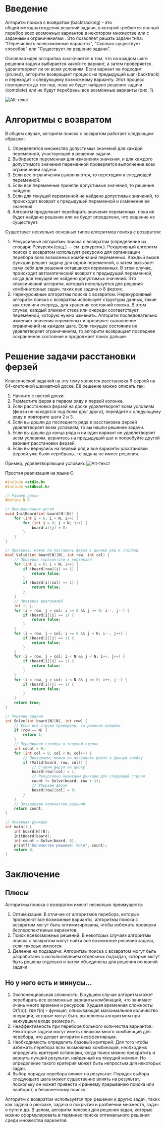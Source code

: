 # Введение
Алгоритм поиска с возвратом (backtracking) - это общий методнахождения решений задачи, в которой требуется полный перебор всех возможных вариантов в некотором множестве или с заданными ограничениями . Это позволяет решать задачи типа: "Перечислить всевозможные варианты", "Сколько существует способов" или "Существует ли решение задачи".

Основная идея алгоритма заключается в том, что на каждом шаге решения задачи выбирается какой-то вариант, а затем проверяется, удовлетворяет ли он всем условиям. Если вариант не подходит (pruned), алгоритм возвращает процесс на предыдущий шаг (backtrack) и переходит к следующему возможному варианту. Этот процесс повторяется до тех пор, пока не будет найдено решение задачи (complete) или не будут перебраны все возможные варианты (рис. 1).

![Alt-текст](https://ic.wampi.ru/2023/03/15/Screenshot_3ce2ba5a6a7f3f2a5.png "(рис. 1)")

# Алгоритмы с возвратом 

В общем случае, алгоритм поиска с возвратом работает следующим образом:

1.  Определяется множество допустимых значений для каждой переменной, участвующей в решении задачи.
2.  Выбирается переменная для изменения значения, и для каждого допустимого значения переменной проверяется выполнение всех ограничений задачи.
3.  Если все ограничения выполняются, то переходим к следующей переменной.
4.  Если все переменные приняли допустимые значения, то решение найдено.
5.  Если для текущей переменной не найдено допустимых значений, то происходит возврат к предыдущей переменной и изменение ее значения.
6.  Алгоритм продолжает перебирать значения переменных, пока не будет найдено решение или не будет определено, что решение не существует.

Существует несколько основных типов алгоритмов поиска с возвратом:

1.  Рекурсивные алгоритмы поиска с возвратом (определение из словаря: Рекурсия (сущ.) — см. рекурсия.). Рекурсивный алгоритм поиска с возвратом использует рекурсию для организации перебора всех возможных комбинаций переменных. Каждый вызов функции решает задачу для одной переменной, а затем вызывает саму себя для решения оставшихся переменных. В этом случае, происходит автоматический возврат к предыдущей переменной, когда для текущей не найдено допустимых значений. Это классический алгоритм, который используется для решения комбинаторных задач, таких как задача о 8 ферзях. 
2.  Нерекурсивные алгоритмы поиска с возвратом. Нерекурсивный алгоритм поиска с возвратом использует структуры данных, такие как стек или очередь, для хранения состояний поиска. В этом случае, каждый элемент стека или очереди соответствует переменной, которую нужно изменить. Алгоритм последовательно изменяет значения переменных и проверяет выполнение ограничений на каждом шаге. Если текущее состояние не удовлетворяет ограничениям, то алгоритм возвращает последнее сохраненное состояние и продолжает поиск дальше.

# Решение задачи расстановки ферзей
Классической задачой на эту тему является расстановка 8 ферзей на 64-клеточной шахматной доске. Её решение можно описать так:

1.  Начните с пустой доски.
2.  Разместите ферзя в первом ряду и первой колонке.
3.  Если расстановка ферзей на доске удовлетворяет всем условиям (ферзи не находятся под боем друг друга), перейдите к следующему ряду и повторите шаги 2 и 3.
4.  Если вы дошли до последнего ряда и расстановка ферзей удовлетворяет всем условиям, то вы нашли решение задачи.
5.  Если вы дошли до конца ряда и ни один вариант не удовлетворяет всем условиям, вернитесь на предыдущий шаг и попробуйте другой вариант расстановки ферзей.
6.  Если вы вернулись на первый ряд и все варианты расстановки ферзей уже были перебраны, то задача не имеет решения.

Пример, удовлетворяющий условию:
![Alt-текст](https://in-w.ru/wp-content/uploads/2019/04/8Queen.jpg "Пример")

Простая реализация на языке С:
```C
#include <stdio.h>
#include <stdbool.h>

// Размер доски
#define N 8

// Инициализация доски
void InitBoard(int board[N][N]) {
    for (int i = 0; i < N; i++) {
        for (int j = 0; j < N; j++) {
            board[i][j] = 0;
        }
    }
}

// Проверка, можно ли поставить ферзя в данный ряд и столбец
bool Valid(int board[N][N], int row, int col) {
    // Проверка горизонтали и вертикали
    for (int i = 0; i < N; i++) {
        if (board[row][i] == 1) {
            return false;
        }
        if (board[i][col] == 1) {
            return false;
        }
    }
    // Проверка диагоналей
    int i, j;
    for (i = row, j = col; i >= 0 && j >= 0; i--, j--) {
        if (board[i][j] == 1) {
            return false;
        }
    }
    for (i = row, j = col; i >= 0 && j < N; i--, j++) {
        if (board[i][j] == 1) {
            return false;
        }
    }
    for (i = row, j = col; i < N && j < N; i++, j++) {
        if (board[i][j] == 1) {
            return false;
        }
    }
    for (i = row, j = col; i < N && j >= 0; i++, j--) {
        if (board[i][j] == 1) {
            return false;
        }
    }
    return true;
}

// Решение задачи
int Solve(int board[N][N], int row) {
    // Если все строки проверены, то решение найдено
    if (row == N) {
        return 1;
    }
    // Перебираем столбцы в текущей строке
    int count = 0;
    for (int col = 0; col < N; col++) {
        // Проверяем, можно ли поставить ферзя в данную ячейку
        if (Valid(board, row, col)) {
            // Ставим ферзя на доску
            board[row][col] = 1;
            // Рекурсивно вызываем функцию для следующей строки
            count += Solve(board, row + 1);
            // Убираем ферзя
            board[row][col] = 0;
        }
    }
    // Возвращаем количество решений
    return count;
}

// Основная функция
int main() {
    int board[N][N];
    InitBoard(board);
    int count = Solve(board, 0);
    printf("Количество решений: %d\n", count);
    return 0;
}
```

# Заключение 

## Плюсы

Алгоритмы поиска с возвратом имеют несколько преимуществ:

1. Оптимизация: В отличие от алгоритмов перебора, которые проверяют все возможные варианты, алгоритмы поиска с возвратом могут быть оптимизированы, чтобы избежать проверки бесперспективных вариантов.
2.  Поиск всевозможных решений: В некоторых случаях алгоритмы поиска с возвратом могут найти все возможные решения задачи, если таковые имеются.
3.  Деление на подзадачи: Алгоритмы поиска с возвратом могут быть разработаны с использованием отдельных подзадач, которые могут быть решены отдельно и затем объединены для решения основной задачи.

## Но у него есть и минусы...

1.  Экспоненциальная сложность: В худшем случае алгоритм может перебирать все возможные варианты комбинаций, что занимает очень много времени и ресурсов. Худшая временная сложность: O(f(n)), где f(n) - функция, описывающая максимальное количество операций, которые могут быть выполнены алгоритмом при наихудшем входе размера n.
2.  Неэффективность при переборе больного количества вариантов: Некоторые задачи могут иметь слишком много комбинаций для перебора, что делает алгоритм неэффективным.
3.  Необходимость определить базовый критерий: Для того чтобы избежать перебора всех возможных комбинаций, необходимо определить критерий остановки, когда поиск можно прекратить и вернуть лучший результат, найденный на текущий момент. Но определение такого критерия может быть непростым для некоторых задач.
4.  Выбор порядка перебора влияет на результат: Порядок выбора следующего шага может существенно влиять на результат, поскольку он может привести к раннему прерыванию поиска или наоборот, к бесконечному поиску.

Алгоритм с возвратом используется при решении и других задач, таких как задача о рюкзаке, задача о покрытии и разбиении множеств, задач о пути и др. В целом, алгоритм полезен для решения задач, которые можно сформулировать в терминах поиска оптимального решения среди множества вариантов.
